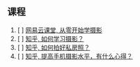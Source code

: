 

## 课程
1. [ ] [网易云课堂, 从零开始学摄影](https://study.163.com/series/38001.htm)
2. [ ] [知乎, 如何学习摄影？](https://www.zhihu.com/question/20359997)
3. [ ] [知乎, 如何拍好私房照？](https://www.zhihu.com/question/22856657/answer/221001665)
4. [ ] [知乎, 提高手机摄影水平，有什么心得？](https://www.zhihu.com/question/20921841/answer/56549898)
